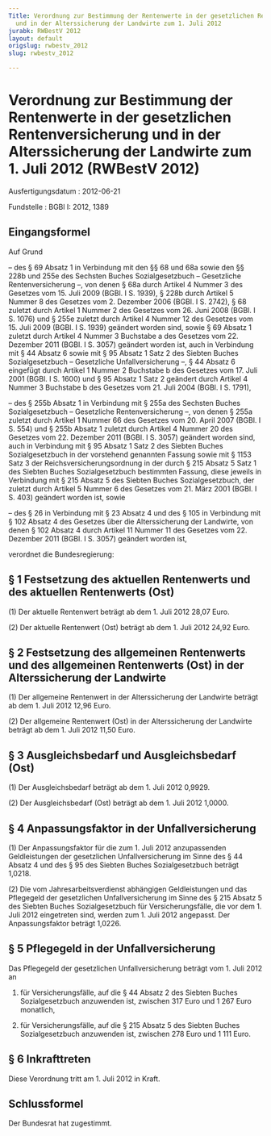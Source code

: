 ```yaml
---
Title: Verordnung zur Bestimmung der Rentenwerte in der gesetzlichen Rentenversicherung
  und in der Alterssicherung der Landwirte zum 1. Juli 2012
jurabk: RWBestV 2012
layout: default
origslug: rwbestv_2012
slug: rwbestv_2012

---
```


# Verordnung zur Bestimmung der Rentenwerte in der gesetzlichen Rentenversicherung und in der Alterssicherung der Landwirte zum 1. Juli 2012 (RWBestV 2012)

Ausfertigungsdatum
:   2012-06-21

Fundstelle
:   BGBl I: 2012, 1389


## Eingangsformel

Auf Grund

–   des § 69 Absatz 1 in Verbindung mit den §§ 68 und 68a sowie den §§
    228b und 255e des Sechsten Buches Sozialgesetzbuch – Gesetzliche
    Rentenversicherung –, von denen § 68a durch Artikel 4 Nummer 3 des
    Gesetzes vom 15. Juli 2009 (BGBl. I S. 1939), § 228b durch Artikel 5
    Nummer 8 des Gesetzes vom 2. Dezember 2006 (BGBl. I S. 2742), § 68
    zuletzt durch Artikel 1 Nummer 2 des Gesetzes vom 26. Juni 2008 (BGBl.
    I S. 1076) und § 255e zuletzt durch Artikel 4 Nummer 12 des Gesetzes
    vom 15. Juli 2009 (BGBl. I S. 1939) geändert worden sind, sowie § 69
    Absatz 1 zuletzt durch Artikel 4 Nummer 3 Buchstabe a des Gesetzes vom
    22\. Dezember 2011 (BGBl. I S. 3057) geändert worden ist, auch in
    Verbindung mit § 44 Absatz 6 sowie mit § 95 Absatz 1 Satz 2 des
    Siebten Buches Sozialgesetzbuch – Gesetzliche Unfallversicherung –, §
    44 Absatz 6 eingefügt durch Artikel 1 Nummer 2 Buchstabe b des
    Gesetzes vom 17. Juli 2001 (BGBl. I S. 1600) und § 95 Absatz 1 Satz 2
    geändert durch Artikel 4 Nummer 3 Buchstabe b des Gesetzes vom 21.
    Juli 2004 (BGBl. I S. 1791),


–   des § 255b Absatz 1 in Verbindung mit § 255a des Sechsten Buches
    Sozialgesetzbuch – Gesetzliche Rentenversicherung –, von denen § 255a
    zuletzt durch Artikel 1 Nummer 66 des Gesetzes vom 20. April 2007
    (BGBl. I S. 554) und § 255b Absatz 1 zuletzt durch Artikel 4 Nummer 20
    des Gesetzes vom 22. Dezember 2011 (BGBl. I S. 3057) geändert worden
    sind, auch in Verbindung mit § 95 Absatz 1 Satz 2 des Siebten Buches
    Sozialgesetzbuch in der vorstehend genannten Fassung sowie mit § 1153
    Satz 3 der Reichsversicherungsordnung in der durch § 215 Absatz 5 Satz
    1 des Siebten Buches Sozialgesetzbuch bestimmten Fassung, diese
    jeweils in Verbindung mit § 215 Absatz 5 des Siebten Buches
    Sozialgesetzbuch, der zuletzt durch Artikel 5 Nummer 6 des Gesetzes
    vom 21. März 2001 (BGBl. I S. 403) geändert worden ist, sowie


–   des § 26 in Verbindung mit § 23 Absatz 4 und des § 105 in Verbindung
    mit § 102 Absatz 4 des Gesetzes über die Alterssicherung der
    Landwirte, von denen § 102 Absatz 4 durch Artikel 11 Nummer 11 des
    Gesetzes vom 22. Dezember 2011 (BGBl. I S. 3057) geändert worden ist,



verordnet die Bundesregierung:


## § 1 Festsetzung des aktuellen Rentenwerts und des aktuellen Rentenwerts (Ost)

(1) Der aktuelle Rentenwert beträgt ab dem 1. Juli 2012 28,07 Euro.

(2) Der aktuelle Rentenwert (Ost) beträgt ab dem 1. Juli 2012 24,92
Euro.


## § 2 Festsetzung des allgemeinen Rentenwerts und des allgemeinen Rentenwerts (Ost) in der Alterssicherung der Landwirte

(1) Der allgemeine Rentenwert in der Alterssicherung der Landwirte
beträgt ab dem 1. Juli 2012 12,96 Euro.

(2) Der allgemeine Rentenwert (Ost) in der Alterssicherung der
Landwirte beträgt ab dem 1. Juli 2012 11,50 Euro.


## § 3 Ausgleichsbedarf und Ausgleichsbedarf (Ost)

(1) Der Ausgleichsbedarf beträgt ab dem 1. Juli 2012 0,9929.

(2) Der Ausgleichsbedarf (Ost) beträgt ab dem 1. Juli 2012 1,0000.


## § 4 Anpassungsfaktor in der Unfallversicherung

(1) Der Anpassungsfaktor für die zum 1. Juli 2012 anzupassenden
Geldleistungen der gesetzlichen Unfallversicherung im Sinne des § 44
Absatz 4 und des § 95 des Siebten Buches Sozialgesetzbuch beträgt
1,0218.

(2) Die vom Jahresarbeitsverdienst abhängigen Geldleistungen und das
Pflegegeld der gesetzlichen Unfallversicherung im Sinne des § 215
Absatz 5 des Siebten Buches Sozialgesetzbuch für Versicherungsfälle,
die vor dem 1. Juli 2012 eingetreten sind, werden zum 1. Juli 2012
angepasst. Der Anpassungsfaktor beträgt 1,0226.


## § 5 Pflegegeld in der Unfallversicherung

Das Pflegegeld der gesetzlichen Unfallversicherung beträgt vom 1. Juli
2012 an

1.  für Versicherungsfälle, auf die § 44 Absatz 2 des Siebten Buches
    Sozialgesetzbuch anzuwenden ist, zwischen 317 Euro und 1 267 Euro
    monatlich,


2.  für Versicherungsfälle, auf die § 215 Absatz 5 des Siebten Buches
    Sozialgesetzbuch anzuwenden ist, zwischen 278 Euro und 1 111 Euro.





## § 6 Inkrafttreten

Diese Verordnung tritt am 1. Juli 2012 in Kraft.


## Schlussformel

Der Bundesrat hat zugestimmt.

